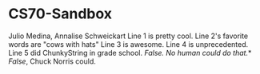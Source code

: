 # CS70-Sandbox
Julio Medina, Annalise Schweickart
Line 1 is pretty cool.
Line 2's favorite words are "cows with hats"
Line 3 is awesome.
Line 4 is unprecedented.
Line 5 did ChunkyString in grade school. *False. No human could do that.** _False_, Chuck Norris could.
